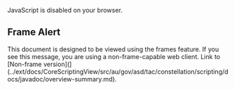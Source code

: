 <div>

JavaScript is disabled on your browser.

</div>

## Frame Alert

This document is designed to be viewed using the frames feature. If you
see this message, you are using a non-frame-capable web client. Link to
[Non-frame version](](../ext/docs/CoreScriptingView/src/au/gov/asd/tac/constellation/scripting/docs/javadoc/overview-summary.md).
